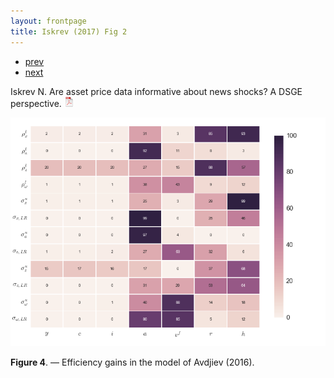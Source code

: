 ```yaml
---
layout: frontpage
title: Iskrev (2017) Fig 2
---
```


<div class="navbar">
  <div class="navbar-inner">
      <ul class="nav">
          <li><a href="iskrev2017_fig3.html">prev</a></li>
          <li><a href="FoT-model-fig1.html">next</a></li>
      </ul>
  </div>
</div>

Iskrev N. Are asset price data informative about news shocks? A DSGE perspective.
[![pdf](../icons16/pdf-icon.png)](../assets/papers/Asset-news.pdf)

[![Efficiency gains](../../assets/bigpublpics/EGallAvdjiev.png)](../../assets/bigpublpics/EGallAvdjiev.png)

**Figure 4**. &mdash; Efficiency gains in the model of Avdjiev (2016).
